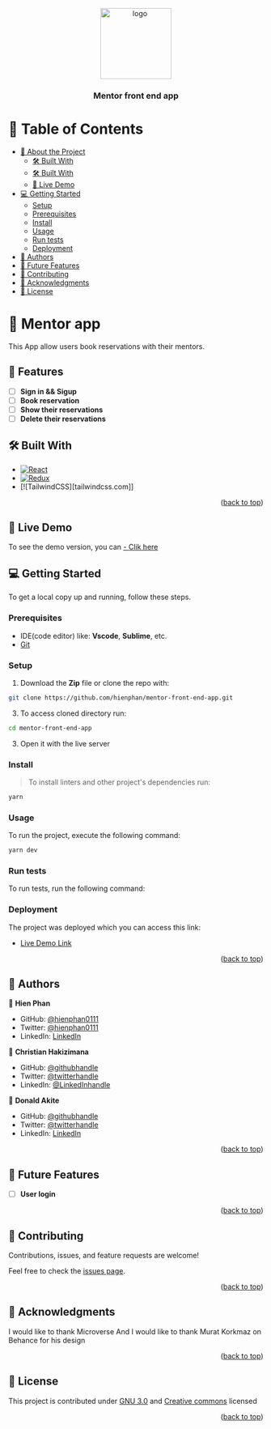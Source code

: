 <a name="readme-top"></a>

<div align="center">

  <img src="" alt="logo" width="140"  height="auto" />
  <br/>

  <h3><b>Mentor front end app</b></h3>

</div>

<!-- TABLE OF CONTENTS -->

# 📗 Table of Contents

- [📖 About the Project](#about-project)
  - [🛠 Built With](#features) 
  - [🛠 Built With](#built-with)  
  - [🚀 Live Demo](#live-demo)
- [💻 Getting Started](#getting-started)
  - [Setup](#setup)
  - [Prerequisites](#prerequisites)
  - [Install](#install)
  - [Usage](#usage)
  - [Run tests](#run-tests)
  - [Deployment](#triangular_flag_on_post-deployment)
- [👥 Authors](#authors)
- [🔭 Future Features](#🔭-future-features)
- [🤝 Contributing](#🤝-contributing)
- [🙏 Acknowledgments](#🙏-acknowledgments)
- [📝 License](#📝-license)


<!-- PROJECT DESCRIPTION -->

# 📖 Mentor app <a name="about-project"></a>

This App allow users book reservations with their mentors.

## 🔭 Features <a name="features"></a>
- [ ] **Sign in && Sigup**
- [ ] **Book reservation**
- [ ] **Show their reservations**
- [ ] **Delete their reservations**

## 🛠 Built With <a name="built-with"></a>

* [![React][React.js]][React-url]
* [![Redux][redux.js]][Redux-url]
* [![TailwindCSS][tailwindcss.com]]

<p align="right">(<a href="#readme-top">back to top</a>)</p>

## 🚀 Live Demo <a name="live-demo"></a>
To see the demo version, you can <a href=""> - [Clik here](https://mentor-app.onrender.com/) </a>

<!-- GETTING STARTED -->

## 💻 Getting Started <a name="getting-started"></a>

To get a local copy up and running, follow these steps.

### Prerequisites

- IDE(code editor) like: **Vscode**, **Sublime**, etc. 
- [Git](https://www.linode.com/docs/guides/how-to-install-git-on-linux-mac-and-windows/)

### Setup

1. Download the **Zip** file or clone the repo with:
```bash
git clone https://github.com/hienphan/mentor-front-end-app.git
```
3. To access cloned directory run:
```bash
cd mentor-front-end-app
```
3. Open it with the live server

### Install

> To install linters and other project's dependencies run:
```bash
yarn
```

### Usage

To run the project, execute the following command:

```bash
yarn dev
```
<!--
Example command:

```sh
  rails server
```
--->

### Run tests

To run tests, run the following command:

<!--
Example command:

```sh
  bin/rails test test/models/article_test.rb
```
--->

### Deployment

The project was deployed which you can access this link: 
- [Live Demo Link](https://budget-app-l98w.onrender.com)


<p align="right">(<a href="#readme-top">back to top</a>)</p>

<!-- AUTHORS -->

## 👥 Authors <a name="authors"></a>

👤 **Hien Phan**
- GitHub: [@hienphan0111](https://github.com/hienphan0111)
- Twitter: [@hienphan0111](https://twitter.com/twitterhandle)
- LinkedIn: [LinkedIn](https://www.linkedin.com/in/hien-phan-61097b256/)

👤 **Christian Hakizimana**

- GitHub: [@githubhandle](https://github.com/hakichris)
- Twitter: [@twitterhandle](https://twitter.com/twitterhandle)
- LinkedIn: [@LinkedInhandle](https://linkedin.com/in/hakichris)


👤 **Donald Akite**

- GitHub: [@githubhandle](https://github.com/quavo19)
- Twitter: [@twitterhandle](https://twitter.com/DonaldAkite)
- LinkedIn: [LinkedIn](https://www.linkedin.com/in/donald-akite-299a31222/)

<p align="right">(<a href="#readme-top">back to top</a>)</p>

<!-- FUTURE FEATURES -->

## 🔭 Future Features <a name="future-features"></a>

- [ ] **User login**


<p align="right">(<a href="#readme-top">back to top</a>)</p>

<!-- CONTRIBUTING -->

## 🤝 Contributing <a name="contributing"></a>

Contributions, issues, and feature requests are welcome!

Feel free to check the [issues page](../../issues/).

<p align="right">(<a href="#readme-top">back to top</a>)</p>

<!-- ACKNOWLEDGEMENTS -->

## 🙏 Acknowledgments <a name="acknowledgements"></a>

I would like to thank Microverse
And I would like to thank Murat Korkmaz on Behance for his design
<p align="right">(<a href="#readme-top">back to top</a>)</p>

<!-- FAQ (optional) -->

## 📝 License <a name="license"></a>

This project is contributed under [GNU 3.0](./LICENSE.md) and [Creative commons](https://creativecommons.org/licenses/by-nc/4.0/) licensed


<p align="right">(<a href="#readme-top">back to top</a>)</p>

<!-- MARKDOWN LINKS & IMAGES -->
<!-- https://www.markdownguide.org/basic-syntax/#reference-style-links -->
[React.js]: https://img.shields.io/badge/React-20232A?style=for-the-badge&logo=react&logoColor=61DAFB
[React-url]: https://reactjs.org/
[Redux.js]: https://img.shields.io/badge/-Redux-20232A?style=for-the-badge&logo=redux&logoColor=violet
[Redux-url]: http://redux.js.org
